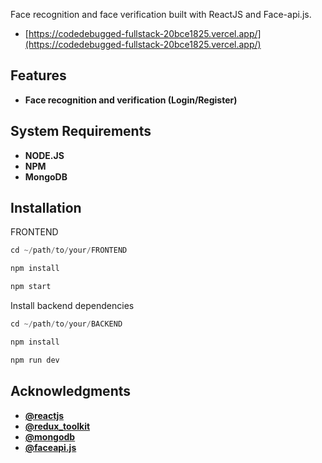 
 Face recognition and face verification built with ReactJS and Face-api.js.


- [https://codedebugged-fullstack-20bce1825.vercel.app/](https://codedebugged-fullstack-20bce1825.vercel.app/)


## Features

- **Face recognition and verification (Login/Register)**



## System Requirements

- **NODE.JS** 
- **NPM**
- **MongoDB**

## Installation

FRONTEND
```python
cd ~/path/to/your/FRONTEND
```
```python
npm install
```
```python
npm start
```
Install backend dependencies
```python
cd ~/path/to/your/BACKEND
```
```python
npm install
```
```python
npm run dev
```

## Acknowledgments
- **[@reactjs](https://reactjs.org/)**
- **[@redux_toolkit](https://redux-toolkit.js.org/)**
- **[@mongodb](https://www.mongodb.com/)**
- **[@faceapi.js](https://github.com/justadudewhohacks/face-api.js/)**
